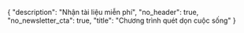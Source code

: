 {
   "description": "Nhận tài liệu miễn phí",
   "no_header": true,
   "no_newsletter_cta": true,
   "title": "Chương trình quét dọn cuộc sống"
}

